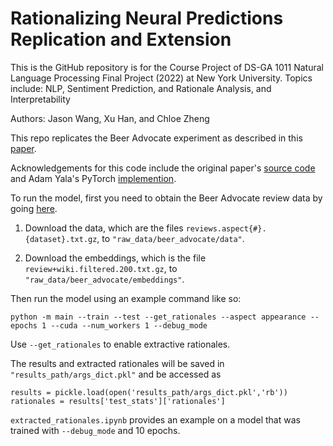 # Rationalizing Neural Predictions Replication and Extension

This is the GitHub repository is for the Course Project of DS-GA 1011 Natural Language Processing Final Project (2022) at New York University. Topics include: NLP, Sentiment Prediction, and Rationale Analysis, and Interpretability

Authors: Jason Wang, Xu Han, and Chloe Zheng

This repo replicates the Beer Advocate experiment as described in this [paper](https://people.csail.mit.edu/taolei/papers/emnlp16_rationale.pdf).

Acknowledgements for this code include the original paper's [source code](https://github.com/taolei87/rcnn/tree/master/code/rationale) and Adam Yala's PyTorch [implemention](https://github.com/yala/text_nn).

To run the model, first you need to obtain the Beer Advocate review data by going [here](http://people.csail.mit.edu/taolei/beer/).

1. Download the data, which are the files `reviews.aspect{#}.{dataset}.txt.gz`, to `"raw_data/beer_advocate/data"`.

2. Download the embeddings, which is the file `review+wiki.filtered.200.txt.gz`, to `"raw_data/beer_advocate/embeddings"`.

Then run the model using an example command like so:
```
python -m main --train --test --get_rationales --aspect appearance --epochs 1 --cuda --num_workers 1 --debug_mode
```

Use `--get_rationales` to enable extractive rationales.

The results and extracted rationales will be saved in `"results_path/args_dict.pkl"` and be accessed as

```
results = pickle.load(open('results_path/args_dict.pkl','rb'))
rationales = results['test_stats']['rationales']
```

`extracted_rationales.ipynb` provides an example on a model that was trained with `--debug_mode` and 10 epochs.
